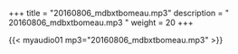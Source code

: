 +++
title = "20160806_mdbxtbomeau.mp3"
description = " 20160806_mdbxtbomeau.mp3 "
weight = 20
+++

{{< myaudio01 mp3="20160806_mdbxtbomeau.mp3" >}}

